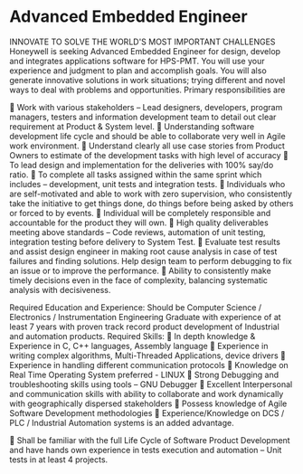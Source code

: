 Advanced Embedded Engineer
=========================================================================================
INNOVATE TO SOLVE THE WORLD&#39;S MOST IMPORTANT CHALLENGES
Honeywell is seeking Advanced Embedded Engineer for design, develop and integrates applications
software for HPS-PMT. You will use your experience and judgment to plan and accomplish goals.
You will also generate innovative solutions in work situations; trying different and novel ways to deal
with problems and opportunities.
Primary responsibilities are

 Work with various stakeholders – Lead designers, developers, program managers, testers and
information development team to detail out clear requirement at Product &amp; System level.
 Understanding software development life cycle and should be able to collaborate very well in
Agile work environment.
 Understand clearly all use case stories from Product Owners to estimate of the development
tasks with high level of accuracy
 To lead design and implementation for the deliveries with 100% say/do ratio.
 To complete all tasks assigned within the same sprint which includes – development, unit tests
and integration tests.
 Individuals who are self-motivated and able to work with zero supervision, who consistently take
the initiative to get things done, do things before being asked by others or forced to by events.
 Individual will be completely responsible and accountable for the product they will own.
 High quality deliverables meeting above standards – Code reviews, automation of unit testing,
integration testing before delivery to System Test.
 Evaluate test results and assist design engineer in making root cause analysis in case of test
failures and finding solutions. Help design team to perform debugging to fix an issue or to
improve the performance.
 Ability to consistently make timely decisions even in the face of complexity, balancing systematic
analysis with decisiveness.

Required Education and Experience:
Should be Computer Science / Electronics / Instrumentation Engineering Graduate with experience
of at least 7 years with proven track record product development of Industrial and automation
products.
Required Skills:
 In depth knowledge &amp; Experience in C, C++ languages, Assembly language
 Experience in writing complex algorithms, Multi-Threaded Applications, device drivers
 Experience in handling different communication protocols
 Knowledge on Real Time Operating System preferred - LINUX
 Strong Debugging and troubleshooting skills using tools – GNU Debugger
 Excellent Interpersonal and communication skills with ability to collaborate and work dynamically
with geographically dispersed stakeholders
 Possess knowledge of Agile Software Development methodologies
 Experience/Knowledge on DCS / PLC / Industrial Automation systems is an added advantage.

 Shall be familiar with the full Life Cycle of Software Product Development and have hands own
experience in tests execution and automation – Unit tests in at least 4 projects.










